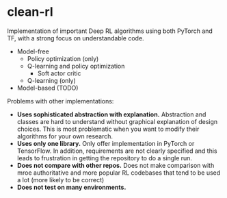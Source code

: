 # clean-rl
Implementation of important Deep RL algorithms using both PyTorch and TF, with a strong focus on understandable code.

- Model-free
  - Policy optimization (only)
  - Q-learning and policy optimization
    - Soft actor critic
  - Q-learning (only)
- Model-based (TODO)

Problems with other implementations:
- **Uses sophisticated abstraction with explanation.** Abstraction and classes are hard to understand without graphical explanation of design choices. This is most problematic when you want to modify their algorithms for your own research. 
- **Uses only one library.** Only offer implementation in PyTorch or TensorFlow. In addition, requirements are not clearly specified and this leads to frustration in getting the repository to do a single run.
- **Does not compare with other repos.** Does not make comparison with mroe authoritative and more popular RL codebases that tend to be used a lot (more likely to be correct)
- **Does not test on many environments.** 
